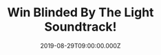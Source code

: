 ---
campaign-uuid: "c-c814a996-ce7f-4f60-8194-c393c85c097b"
type: "Competition"
category: "Music"
date: "2019-08-29T09:00:00.000Z"
end-date: "2019-09-29T23:59:00.000Z"
disable-form: false
is_promoted: false
has_entry_page: true
title: "Win Blinded By The Light Soundtrack!"
competition-description: "<p>Blinded By The Light is the original Motion Picture Soundtrack\
  \ that brings together 12 essential Bruce Springsteen performances ranging from\
  \ greatest hits and fan favourites to previously unreleased tracks, including the\
  \ long-sought-after studio recording of \"I'll Stand By You.\" Also, for the first\
  \ time on album presents two live rarities: the debut live performance of \"The\
  \ River” and an unforgettable acoustic solo performance of \"The Promised Land”\
  </p>\n<p>We are giving away a copy to one lucky member to win. Click below for a\
  \ chance to win.</p>\n"
hero-header: "Win Blinded By The Light Soundtrack!"
terms-confirmation: "N/A"
banner-img: "https://assets.expresslyapp.com/asset-0fd32210-a6a7-4f74-b7e5-64c3fe25acea.jpg"
logo-left-href: "aaa.nme.com"
logo-left-image: "https://assets.expresslyapp.com/asset-b4a6a69e-9999-4c3a-b8cd-71d7a1985784.jpg"
logo-left-title: "NME AAA"
bg-image-hero: "https://assets.expresslyapp.com/asset-d9412b37-e457-4c20-a6d7-a5ebe9ea800a.jpg"
bg-image-first: "https://assets.expresslyapp.com/asset-d7f2d213-997b-468c-bf6f-128b09763573.jpg"
section1-content: "<p>Blinded By The Light brings together 12 essential Bruce Springsteen\
  \ performances ranging from greatest hits and fan favourites to previously unreleased\
  \ tracks, including the long-sought-after studio recording of \"I'll Stand By You.\"\
  \ Also, for the first time on album, Blinded By The Light: Original Motion Picture\
  \ Soundtrack presents two live rarities: the debut live performance of \"The River\"\
  \ and an unforgettable acoustic solo performance of \"The Promised Land”</p>\n<p>In\
  \ addition to the Springsteen performances, the Soundtrack includes period tracks\
  \ and dialog from the film and premieres \"For You My Love,\" a new song written\
  \ for the film by soundtrack composer A.R. Rahman</p>\n"
entry-title: "Win Blinded By The Light Soundtrack!"
entry-content: "<p>Enter the draw to win Blinded By The Light Soundtrack by completing\
  \ the form below before 23:59 on the 29th of October 2019.</p>\n"
has-winner: false
prize-description: "Blinded By The Light Soundtrack"
special-conditions: "Multiple entries are allowed up to one every day.\r\n\r\nThis\
  \ competition is also available on: http://club.expressly.io/competitons/blinded-by-the-light-soundtrack-giveaway"
country-restrictions:
- "GB"
---